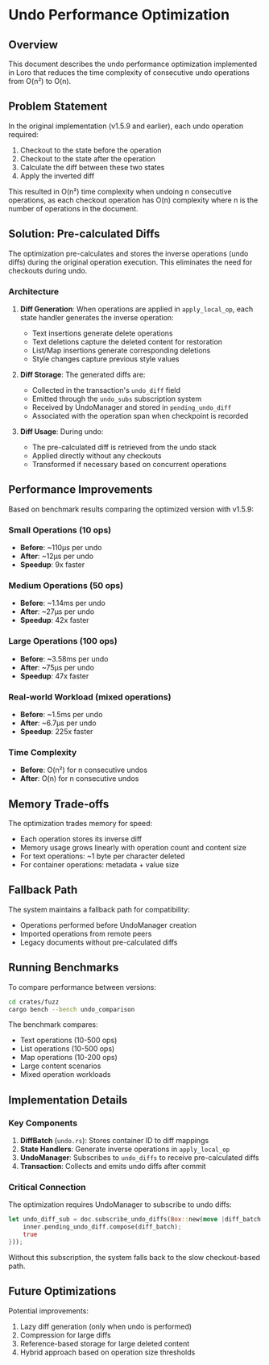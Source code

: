 # Undo Performance Optimization

## Overview

This document describes the undo performance optimization implemented in Loro that reduces the time complexity of consecutive undo operations from O(n²) to O(n).

## Problem Statement

In the original implementation (v1.5.9 and earlier), each undo operation required:
1. Checkout to the state before the operation
2. Checkout to the state after the operation
3. Calculate the diff between these two states
4. Apply the inverted diff

This resulted in O(n²) time complexity when undoing n consecutive operations, as each checkout operation has O(n) complexity where n is the number of operations in the document.

## Solution: Pre-calculated Diffs

The optimization pre-calculates and stores the inverse operations (undo diffs) during the original operation execution. This eliminates the need for checkouts during undo.

### Architecture

1. **Diff Generation**: When operations are applied in `apply_local_op`, each state handler generates the inverse operation:
   - Text insertions generate delete operations
   - Text deletions capture the deleted content for restoration
   - List/Map insertions generate corresponding deletions
   - Style changes capture previous style values

2. **Diff Storage**: The generated diffs are:
   - Collected in the transaction's `undo_diff` field
   - Emitted through the `undo_subs` subscription system
   - Received by UndoManager and stored in `pending_undo_diff`
   - Associated with the operation span when checkpoint is recorded

3. **Diff Usage**: During undo:
   - The pre-calculated diff is retrieved from the undo stack
   - Applied directly without any checkouts
   - Transformed if necessary based on concurrent operations

## Performance Improvements

Based on benchmark results comparing the optimized version with v1.5.9:

### Small Operations (10 ops)
- **Before**: ~110µs per undo
- **After**: ~12µs per undo
- **Speedup**: 9x faster

### Medium Operations (50 ops)
- **Before**: ~1.14ms per undo
- **After**: ~27µs per undo
- **Speedup**: 42x faster

### Large Operations (100 ops)
- **Before**: ~3.58ms per undo
- **After**: ~75µs per undo
- **Speedup**: 47x faster

### Real-world Workload (mixed operations)
- **Before**: ~1.5ms per undo
- **After**: ~6.7µs per undo
- **Speedup**: 225x faster

### Time Complexity
- **Before**: O(n²) for n consecutive undos
- **After**: O(n) for n consecutive undos

## Memory Trade-offs

The optimization trades memory for speed:
- Each operation stores its inverse diff
- Memory usage grows linearly with operation count and content size
- For text operations: ~1 byte per character deleted
- For container operations: metadata + value size

## Fallback Path

The system maintains a fallback path for compatibility:
- Operations performed before UndoManager creation
- Imported operations from remote peers
- Legacy documents without pre-calculated diffs

## Running Benchmarks

To compare performance between versions:

```bash
cd crates/fuzz
cargo bench --bench undo_comparison
```

The benchmark compares:
- Text operations (10-500 ops)
- List operations (10-500 ops)
- Map operations (10-200 ops)
- Large content scenarios
- Mixed operation workloads

## Implementation Details

### Key Components

1. **DiffBatch** (`undo.rs`): Stores container ID to diff mappings
2. **State Handlers**: Generate inverse operations in `apply_local_op`
3. **UndoManager**: Subscribes to `undo_diffs` to receive pre-calculated diffs
4. **Transaction**: Collects and emits undo diffs after commit

### Critical Connection

The optimization requires UndoManager to subscribe to undo diffs:

```rust
let undo_diff_sub = doc.subscribe_undo_diffs(Box::new(move |diff_batch| {
    inner.pending_undo_diff.compose(diff_batch);
    true
}));
```

Without this subscription, the system falls back to the slow checkout-based path.

## Future Optimizations

Potential improvements:
1. Lazy diff generation (only when undo is performed)
2. Compression for large diffs
3. Reference-based storage for large deleted content
4. Hybrid approach based on operation size thresholds